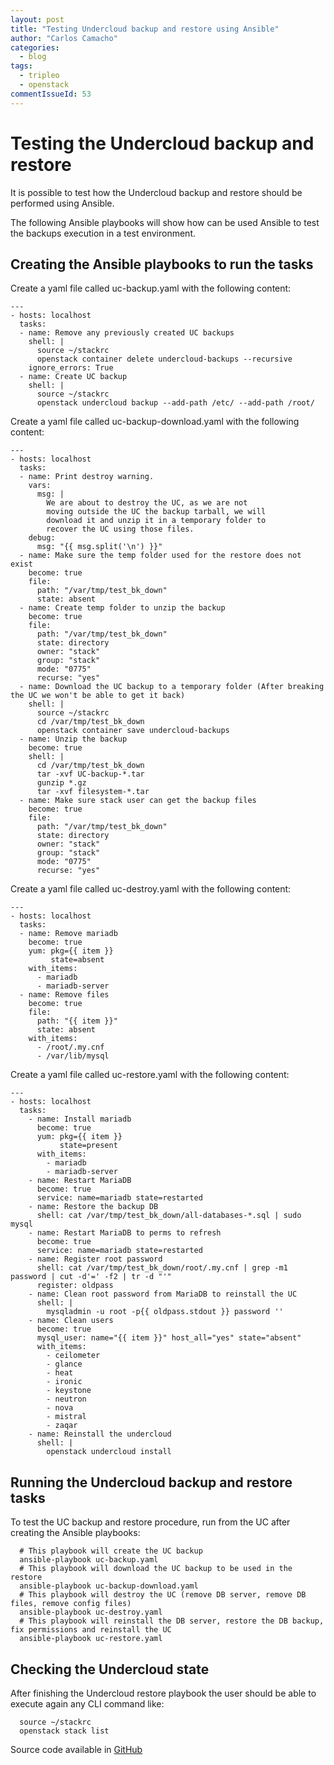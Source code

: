 ```yaml
---
layout: post
title: "Testing Undercloud backup and restore using Ansible"
author: "Carlos Camacho"
categories:
  - blog
tags:
  - tripleo
  - openstack
commentIssueId: 53
---
```



Testing the Undercloud backup and restore
=========================================

It is possible to test how the Undercloud
backup and restore should be performed using
Ansible.

The following Ansible playbooks will show
how can be used Ansible to test the
backups execution in a test environment.

Creating the Ansible playbooks to run the tasks
-----------------------------------------------

Create a yaml file called uc-backup.yaml
with the following content:

```
---
- hosts: localhost
  tasks:
  - name: Remove any previously created UC backups
    shell: |
      source ~/stackrc
      openstack container delete undercloud-backups --recursive
    ignore_errors: True
  - name: Create UC backup
    shell: |
      source ~/stackrc
      openstack undercloud backup --add-path /etc/ --add-path /root/
```

Create a yaml file called uc-backup-download.yaml
with the following content:

```
---
- hosts: localhost
  tasks:
  - name: Print destroy warning.
    vars:
      msg: |
        We are about to destroy the UC, as we are not
        moving outside the UC the backup tarball, we will
        download it and unzip it in a temporary folder to
        recover the UC using those files.
    debug:
      msg: "{{ msg.split('\n') }}"
  - name: Make sure the temp folder used for the restore does not exist
    become: true
    file:
      path: "/var/tmp/test_bk_down"
      state: absent
  - name: Create temp folder to unzip the backup
    become: true
    file:
      path: "/var/tmp/test_bk_down"
      state: directory
      owner: "stack"
      group: "stack"
      mode: "0775"
      recurse: "yes"
  - name: Download the UC backup to a temporary folder (After breaking the UC we won't be able to get it back)
    shell: |
      source ~/stackrc
      cd /var/tmp/test_bk_down
      openstack container save undercloud-backups
  - name: Unzip the backup
    become: true
    shell: |
      cd /var/tmp/test_bk_down
      tar -xvf UC-backup-*.tar
      gunzip *.gz
      tar -xvf filesystem-*.tar
  - name: Make sure stack user can get the backup files
    become: true
    file:
      path: "/var/tmp/test_bk_down"
      state: directory
      owner: "stack"
      group: "stack"
      mode: "0775"
      recurse: "yes"
```

Create a yaml file called uc-destroy.yaml
with the following content:

```
---
- hosts: localhost
  tasks:
  - name: Remove mariadb
    become: true
    yum: pkg={{ item }}
         state=absent
    with_items:
      - mariadb
      - mariadb-server
  - name: Remove files
    become: true
    file:
      path: "{{ item }}"
      state: absent
    with_items:
      - /root/.my.cnf
      - /var/lib/mysql
```

Create a yaml file called uc-restore.yaml
with the following content:

```
---
- hosts: localhost
  tasks:
    - name: Install mariadb
      become: true
      yum: pkg={{ item }}
           state=present
      with_items:
        - mariadb
        - mariadb-server
    - name: Restart MariaDB
      become: true
      service: name=mariadb state=restarted
    - name: Restore the backup DB
      shell: cat /var/tmp/test_bk_down/all-databases-*.sql | sudo mysql
    - name: Restart MariaDB to perms to refresh
      become: true
      service: name=mariadb state=restarted
    - name: Register root password
      shell: cat /var/tmp/test_bk_down/root/.my.cnf | grep -m1 password | cut -d'=' -f2 | tr -d "'"
      register: oldpass
    - name: Clean root password from MariaDB to reinstall the UC
      shell: |
        mysqladmin -u root -p{{ oldpass.stdout }} password ''
    - name: Clean users
      become: true
      mysql_user: name="{{ item }}" host_all="yes" state="absent"
      with_items:
        - ceilometer
        - glance
        - heat
        - ironic
        - keystone
        - neutron
        - nova
        - mistral
        - zaqar
    - name: Reinstall the undercloud
      shell: |
        openstack undercloud install
```


Running the Undercloud backup and restore tasks
-----------------------------------------------

To test the UC backup and restore procedure, run from the UC
after creating the Ansible playbooks:

```
  # This playbook will create the UC backup
  ansible-playbook uc-backup.yaml
  # This playbook will download the UC backup to be used in the restore
  ansible-playbook uc-backup-download.yaml
  # This playbook will destroy the UC (remove DB server, remove DB files, remove config files)
  ansible-playbook uc-destroy.yaml
  # This playbook will reinstall the DB server, restore the DB backup, fix permissions and reinstall the UC
  ansible-playbook uc-restore.yaml
```


Checking the Undercloud state
-----------------------------

After finishing the Undercloud restore playbook the user should be able to execute again
any CLI command like:

```
  source ~/stackrc
  openstack stack list
```

Source code available in [GitHub](https://github.com/ccamacho/tripleo-ansible/tree/master/undercloud-backup-restore-check)
